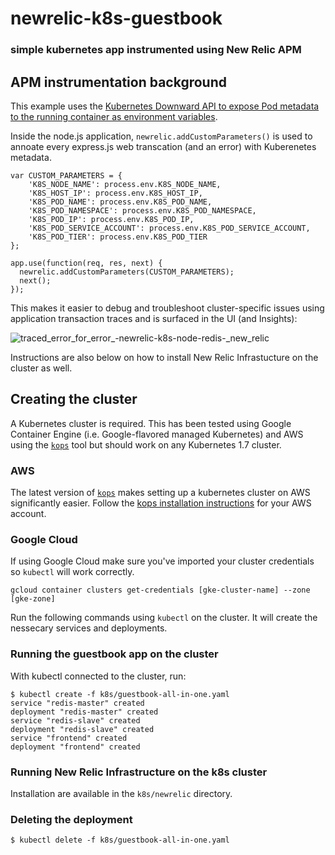 # newrelic-k8s-guestbook
### simple kubernetes app instrumented using New Relic APM

## APM instrumentation background

This example uses the [Kubernetes Downward API to expose Pod metadata to the running container as environment variables](https://kubernetes.io/docs/tasks/inject-data-application/environment-variable-expose-pod-information/).

Inside the node.js application, `newrelic.addCustomParameters()` is used to annoate every express.js web transcation (and an error) with Kuberenetes metadata. 

```
var CUSTOM_PARAMETERS = {
    'K8S_NODE_NAME': process.env.K8S_NODE_NAME,
    'K8S_HOST_IP': process.env.K8S_HOST_IP,
    'K8S_POD_NAME': process.env.K8S_POD_NAME,
    'K8S_POD_NAMESPACE': process.env.K8S_POD_NAMESPACE,
    'K8S_POD_IP': process.env.K8S_POD_IP,
    'K8S_POD_SERVICE_ACCOUNT': process.env.K8S_POD_SERVICE_ACCOUNT,
    'K8S_POD_TIER': process.env.K8S_POD_TIER
};

app.use(function(req, res, next) {
  newrelic.addCustomParameters(CUSTOM_PARAMETERS);
  next();
});
```

This makes it easier to debug and troubleshoot cluster-specific issues using application transaction traces and is surfaced in the UI (and Insights):

![traced_error_for_error_-_newrelic-k8s-node-redis_-_new_relic](https://user-images.githubusercontent.com/27153/31741413-ffda451c-b408-11e7-837f-0613e25898d9.png)

Instructions are also below on how to install New Relic Infrastucture on the cluster as well.

## Creating the cluster

A Kubernetes cluster is required. This has been tested using Google Container Engine (i.e. Google-flavored managed Kubernetes) and AWS using the [`kops`](https://github.com/kubernetes/kops/blob/master/docs/aws.md) tool but should work on any Kubernetes 1.7 cluster.

### AWS

The latest version of [`kops`](https://github.com/kubernetes/kops/blob/master/docs/aws.md) makes setting up a kubernetes cluster on AWS significantly easier. Follow the [kops installation instructions](https://github.com/kubernetes/kops/blob/master/docs/aws.md) for your AWS account.

### Google Cloud

If using Google Cloud make sure you've imported your cluster credentials so `kubectl` will work correctly.

```
gcloud container clusters get-credentials [gke-cluster-name] --zone [gke-zone]
```

Run the following commands using `kubectl` on the cluster.
 It will create the nessecary services and deployments.

### Running the guestbook app on the cluster

With kubectl connected to the cluster, run:

```
$ kubectl create -f k8s/guestbook-all-in-one.yaml
service "redis-master" created
deployment "redis-master" created
service "redis-slave" created
deployment "redis-slave" created
service "frontend" created
deployment "frontend" created
```

### Running New Relic Infrastructure on the k8s cluster

Installation are available in the `k8s/newrelic` directory.

### Deleting the deployment

```
$ kubectl delete -f k8s/guestbook-all-in-one.yaml
```
